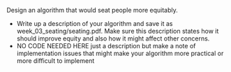 Design an algorithm that would seat people more equitably.
- Write up a description of your algorithm and save it as
  week_03_seating/seating.pdf. Make sure this description states how
  it should improve equity and also how it might affect other
  concerns.
- NO CODE NEEDED HERE just a description but make a note of
  implementation issues that might make your algorithm more practical
  or more difficult to implement
